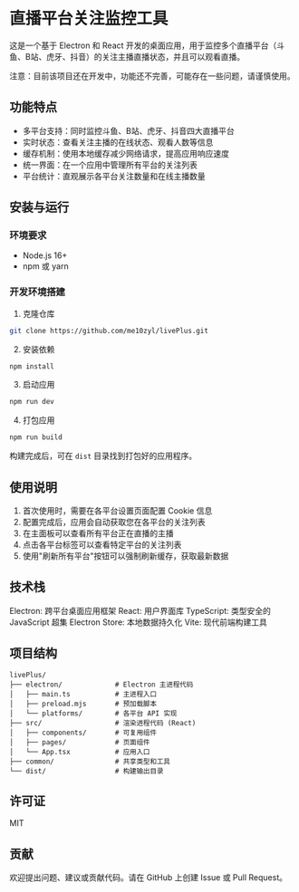 # 直播平台关注监控工具

这是一个基于 Electron 和 React 开发的桌面应用，用于监控多个直播平台（斗鱼、B站、虎牙、抖音）的关注主播直播状态，并且可以观看直播。

注意：目前该项目还在开发中，功能还不完善，可能存在一些问题，请谨慎使用。

## 功能特点

- 多平台支持：同时监控斗鱼、B站、虎牙、抖音四大直播平台
- 实时状态：查看关注主播的在线状态、观看人数等信息
- 缓存机制：使用本地缓存减少网络请求，提高应用响应速度
- 统一界面：在一个应用中管理所有平台的关注列表
- 平台统计：直观展示各平台关注数量和在线主播数量

## 安装与运行

### 环境要求

- Node.js 16+
- npm 或 yarn

### 开发环境搭建

1. 克隆仓库
```bash
git clone https://github.com/me10zyl/livePlus.git
```
2. 安装依赖
```bash
npm install
```
3. 启动应用
```bash
npm run dev
```
4. 打包应用
```bash
npm run build
```
构建完成后，可在 `dist` 目录找到打包好的应用程序。

## 使用说明
1. 首次使用时，需要在各平台设置页面配置 Cookie 信息
2. 配置完成后，应用会自动获取您在各平台的关注列表
3. 在主面板可以查看所有平台正在直播的主播
4. 点击各平台标签可以查看特定平台的关注列表
5. 使用"刷新所有平台"按钮可以强制刷新缓存，获取最新数据

## 技术栈
Electron: 跨平台桌面应用框架
React: 用户界面库
TypeScript: 类型安全的 JavaScript 超集
Electron Store: 本地数据持久化
Vite: 现代前端构建工具

## 项目结构
```
livePlus/
├── electron/             # Electron 主进程代码
│   ├── main.ts           # 主进程入口
│   ├── preload.mjs       # 预加载脚本
│   └── platforms/        # 各平台 API 实现
├── src/                  # 渲染进程代码 (React)
│   ├── components/       # 可复用组件
│   ├── pages/            # 页面组件
│   └── App.tsx           # 应用入口
├── common/               # 共享类型和工具
└── dist/                 # 构建输出目录
```
## 许可证

MIT

## 贡献

欢迎提出问题、建议或贡献代码。请在 GitHub 上创建 Issue 或 Pull Request。
